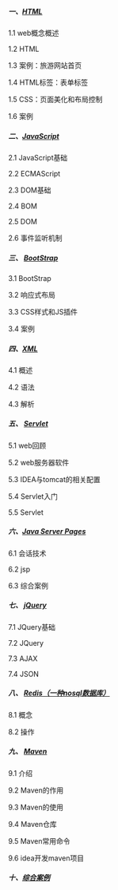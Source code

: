 ##### 一、[HTML](notes/01html.md)

1.1 web概念概述

1.2 HTML

1.3 案例：旅游网站首页

1.4 HTML标签：表单标签

1.5 CSS：页面美化和布局控制

1.6 案例

##### 二、[JavaScript](notes/02javaScript.md)

2.1 JavaScript基础

2.2 ECMAScript

2.3 DOM基础

2.4 BOM

2.5 DOM

2.6 事件监听机制

##### 三、 [BootStrap](notes/03BootStrap.md)

3.1 BootStrap

3.2 响应式布局

3.3 CSS样式和JS插件

3.4 案例

##### 四、[XML](notes/04XML.md)

4.1 概述

4.2 语法

4.3 解析

##### 五、 [Servlet](notes/05Servlet.md)

5.1 web回顾

5.2 web服务器软件

5.3 IDEA与tomcat的相关配置

5.4 Servlet入门

5.5 Servlet

##### 六、[Java Server Pages](/notes/06JSP.md)

6.1 会话技术

6.2 jsp

6.3 综合案例

##### 七、 [jQuery](/notes/07jquery.md)

7.1 JQuery基础

7.2 JQuery

7.3 AJAX

7.4 JSON

##### 八、 [Redis（一种nosql数据库）](/notes/08Redis.md)

8.1 概念

8.2 操作

##### 九、 [Maven](/notes/09Maven.md)

9.1 介绍

9.2 Maven的作用

9.3 Maven的使用

9.4 Maven仓库

9.5 Maven常用命令

9.6 idea开发maven项目

##### 十、[综合案例](/notes/10Travel.md)